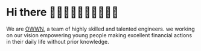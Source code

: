 # Hi there 🌊🏄🏻‍♂️🏄🏻‍♀️🏄🏻🌊

We are [OWWN](https://github.com/Wajve), a team of highly skilled and talented engineers. we working on our vision empowering young people making excellent financial actions in their daily life without prior knowledge.

